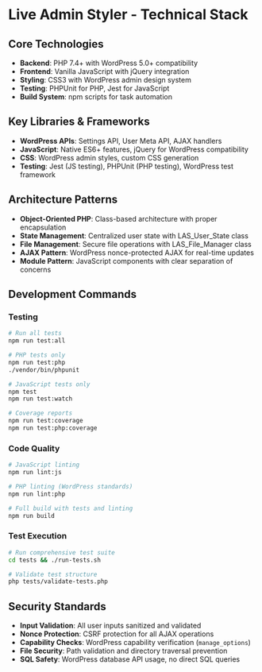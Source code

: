 # Live Admin Styler - Technical Stack

## Core Technologies

- **Backend**: PHP 7.4+ with WordPress 5.0+ compatibility
- **Frontend**: Vanilla JavaScript with jQuery integration
- **Styling**: CSS3 with WordPress admin design system
- **Testing**: PHPUnit for PHP, Jest for JavaScript
- **Build System**: npm scripts for task automation

## Key Libraries & Frameworks

- **WordPress APIs**: Settings API, User Meta API, AJAX handlers
- **JavaScript**: Native ES6+ features, jQuery for WordPress compatibility
- **CSS**: WordPress admin styles, custom CSS generation
- **Testing**: Jest (JS testing), PHPUnit (PHP testing), WordPress test framework

## Architecture Patterns

- **Object-Oriented PHP**: Class-based architecture with proper encapsulation
- **State Management**: Centralized user state with LAS_User_State class
- **File Management**: Secure file operations with LAS_File_Manager class
- **AJAX Pattern**: WordPress nonce-protected AJAX for real-time updates
- **Module Pattern**: JavaScript components with clear separation of concerns

## Development Commands

### Testing
```bash
# Run all tests
npm run test:all

# PHP tests only
npm run test:php
./vendor/bin/phpunit

# JavaScript tests only
npm test
npm run test:watch

# Coverage reports
npm run test:coverage
npm run test:php:coverage
```

### Code Quality
```bash
# JavaScript linting
npm run lint:js

# PHP linting (WordPress standards)
npm run lint:php

# Full build with tests and linting
npm run build
```

### Test Execution
```bash
# Run comprehensive test suite
cd tests && ./run-tests.sh

# Validate test structure
php tests/validate-tests.php
```

## Security Standards

- **Input Validation**: All user inputs sanitized and validated
- **Nonce Protection**: CSRF protection for all AJAX operations
- **Capability Checks**: WordPress capability verification (`manage_options`)
- **File Security**: Path validation and directory traversal prevention
- **SQL Safety**: WordPress database API usage, no direct SQL queries